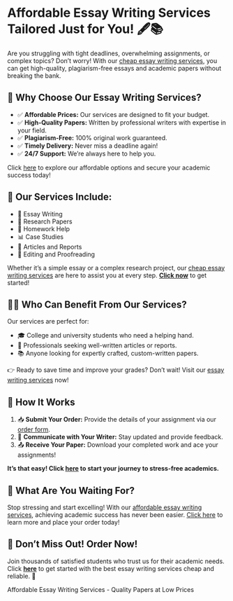 <h1>Affordable Essay Writing Services Tailored Just for You! 🖋️📚</h1>

<p>Are you struggling with tight deadlines, overwhelming assignments, or complex topics? Don’t worry! With our <a href="https://tinyurl.com/topessay?keyword=essay+writing+services+cheap">cheap essay writing services</a>, you can get high-quality, plagiarism-free essays and academic papers without breaking the bank.</p>

<h2>📌 Why Choose Our Essay Writing Services?</h2>
<ul>
    <li>✅ <strong>Affordable Prices:</strong> Our services are designed to fit your budget.</li>
    <li>✅ <strong>High-Quality Papers:</strong> Written by professional writers with expertise in your field.</li>
    <li>✅ <strong>Plagiarism-Free:</strong> 100% original work guaranteed.</li>
    <li>✅ <strong>Timely Delivery:</strong> Never miss a deadline again!</li>
    <li>✅ <strong>24/7 Support:</strong> We’re always here to help you.</li>
</ul>

<p>Click <a href="https://tinyurl.com/topessay?keyword=essay+writing+services+cheap">here</a> to explore our affordable options and secure your academic success today!</p>

<h2>🌟 Our Services Include:</h2>
<ul>
    <li>📄 Essay Writing</li>
    <li>📜 Research Papers</li>
    <li>📘 Homework Help</li>
    <li>📊 Case Studies</li>
    <li>📖 Articles and Reports</li>
    <li>📝 Editing and Proofreading</li>
</ul>

<p>Whether it’s a simple essay or a complex research project, our <a href="https://tinyurl.com/topessay?keyword=essay+writing+services+cheap">cheap essay writing services</a> are here to assist you at every step. <strong><a href="https://tinyurl.com/topessay?keyword=essay+writing+services+cheap">Click now</a></strong> to get started!</p>

<h2>👨‍🎓 Who Can Benefit From Our Services?</h2>
<p>Our services are perfect for:</p>
<ul>
    <li>🎓 College and university students who need a helping hand.</li>
    <li>💼 Professionals seeking well-written articles or reports.</li>
    <li>📚 Anyone looking for expertly crafted, custom-written papers.</li>
</ul>

<p>👉 Ready to save time and improve your grades? Don’t wait! Visit our <a href="https://tinyurl.com/topessay?keyword=essay+writing+services+cheap">essay writing services</a> now!</p>

<h2>🚀 How It Works</h2>
<ol>
    <li>📥 <strong>Submit Your Order:</strong> Provide the details of your assignment via our <a href="https://tinyurl.com/topessay?keyword=essay+writing+services+cheap">order form</a>.</li>
    <li>💬 <strong>Communicate with Your Writer:</strong> Stay updated and provide feedback.</li>
    <li>📤 <strong>Receive Your Paper:</strong> Download your completed work and ace your assignments!</li>
</ol>

<p><strong>It’s that easy! Click <a href="https://tinyurl.com/topessay?keyword=essay+writing+services+cheap">here</a> to start your journey to stress-free academics.</strong></p>

<h2>🎉 What Are You Waiting For?</h2>
<p>Stop stressing and start excelling! With our <a href="https://tinyurl.com/topessay?keyword=essay+writing+services+cheap">affordable essay writing services</a>, achieving academic success has never been easier. <a href="https://tinyurl.com/topessay?keyword=essay+writing+services+cheap">Click here</a> to learn more and place your order today!</p>

<h2>📢 Don’t Miss Out! Order Now!</h2>
<p>Join thousands of satisfied students who trust us for their academic needs. Click <a href="https://tinyurl.com/topessay?keyword=essay+writing+services+cheap"><strong>here</strong></a> to get started with the best essay writing services cheap and reliable. 🎯</p>
Affordable Essay Writing Services - Quality Papers at Low Prices
